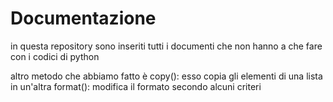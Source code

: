 # Documentazione
in questa repository sono inseriti tutti i documenti che non hanno a che fare con i codici di python

altro metodo che abbiamo fatto è copy(): esso copia gli elementi di una lista in un'altra
format(): modifica il formato secondo alcuni criteri
